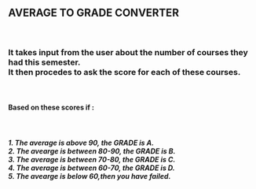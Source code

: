 <h2>AVERAGE TO GRADE CONVERTER</h2></br>
<h3>It takes input from the user about the number of courses they had this semester.</br>
It then procedes to ask the score for each of these courses.</h3></br>
<h4>Based on these scores if :</h4></br>
<h5>1. The average is above 90, the GRADE is A.</br>
2. The avearge is between 80-90, the GRADE is B.</br>
3. The average is between 70-80, the GRADE is C.</br>
4. The average is between 60-70, the GRADE is D.</br>
5. The avearge is below 60,then you have failed.</br>
</h5>